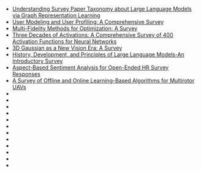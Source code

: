 - [Understanding Survey Paper Taxonomy about Large Language Models via Graph Representation Learning](https://arxiv.org/pdf/2402.10409.pdf)
- [User Modeling and User Profiling: A Comprehensive Survey](https://arxiv.org/pdf/2402.09660.pdf)
- [Multi-Fidelity Methods for Optimization: A Survey](https://arxiv.org/pdf/2402.09638.pdf)
- [Three Decades of Activations: A Comprehensive Survey of 400 Activation Functions for Neural Networks](https://arxiv.org/pdf/2402.09092.pdf)
- [3D Gaussian as a New Vision Era: A Survey](https://arxiv.org/pdf/2402.07181.pdf)
- [History, Development, and Principles of Large Language Models-An Introductory Survey](https://arxiv.org/pdf/2402.06853.pdf)
- [Aspect-Based Sentiment Analysis for Open-Ended HR Survey Responses](https://arxiv.org/pdf/2402.04812.pdf)
- [A Survey of Offline and Online Learning-Based Algorithms for Multirotor UAVs](https://arxiv.org/pdf/2402.04418.pdf)
- []()
- []()
- []()
- []()
- []()
- []()
- []()
- []()
- []()
- []()
- []()
- []()
